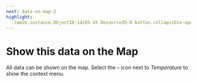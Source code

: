 ```yaml
---
next: data-on-map-2
highlight:
  .lwm2m.instance.ObjectID-14205 dt.ResourceID-0 button.collapsible-open
---
```


# Show this data on the Map

All data can be shown on the map. Select the `⋯` icon next to _Temperature_ to
show the context menu.
